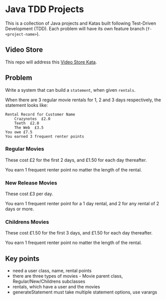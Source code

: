 # Java TDD Projects

This is a collection of Java projects and Katas built following Test-Driven Development (TDD).
Each problem will have its own feature branch (`f-<project-name>`).

## Video Store

This repo will address this [Video Store Kata](https://learn.madetech.com/technology/katas/video-store/).

## Problem

Write a system that can build a `statement`, when given `rentals`.

When there are 3 regular movie rentals for 1, 2 and 3 days respectively, the statement looks like:

```
Rental Record for Customer Name
    Crazynotes  £2.0
    Teeth  £2.0
    The Web  £3.5
You owe £7.5
You earned 3 frequent renter points
```

### Regular Movies

These cost £2 for the first 2 days, and £1.50 for each day thereafter.

You earn 1 frequent renter point no matter the length of the rental.

### New Release Movies

These cost £3 per day.

You earn 1 frequent renter point for a 1 day rental, and 2 for any rental of 2 days or more.

### Childrens Movies

These cost £1.50 for the first 3 days, and £1.50 for each day thereafter.

You earn 1 frequent renter point no matter the length of the rental.

## Key points

- need a user class, name, rental points
- there are three types of movies - Movie parent class, Regular/New/Childrens subclasses
- rentals, which have a user and the movies
- generateStatement must take multiple statement options, use varargs
